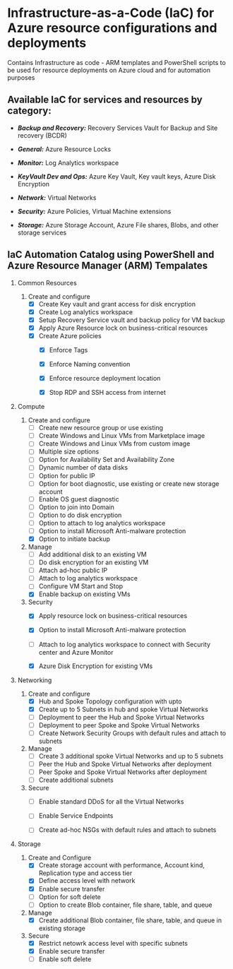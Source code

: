 # Infrastructure-as-a-Code (IaC) for Azure resource configurations and deployments
Contains Infrastructure as code - ARM templates and PowerShell scripts to be used for resource deployments on Azure cloud and for automation purposes 


## Available IaC for services and resources by category:

- ***Backup and Recovery:***
  Recovery Services Vault for Backup and Site recovery (BCDR)

- ***General:***
  Azure Resource Locks

- ***Monitor:***
  Log Analytics workspace

- ***KeyVault Dev and Ops:***
  Azure Key Vault, Key vault keys, Azure Disk Encryption 

- ***Network:***
  Virtual Networks

- ***Security:***
  Azure Policies, Virtual Machine extensions

- ***Storage:***
  Azure Storage Account, Azure File shares, Blobs, and other storage services


## IaC Automation Catalog using PowerShell and Azure Resource Manager (ARM) Tempalates

1.	Common Resources
  	1. Create and configure
        -	[X] Create Key vault and grant access for disk encryption
        -	[X] Create Log analytics workspace
        -	[X] Setup Recovery Service vault and backup policy for VM backup
        -	[X] Apply Azure Resource lock on business-critical resources
        -	[X] Create Azure policies
            -	[X] Enforce Tags
            -	[X] Enforce Naming convention
            -	[X] Enforce resource deployment location
            -	[X] Stop RDP and SSH access from internet


2.  Compute 
    1. Create and configure
        -	[ ] Create new resource group or use existing
        -	[ ] Create Windows and Linux VMs from Marketplace image
        - [ ] Create Windows and Linux VMs from custom image
        -	[ ] Multiple size options
        -	[ ] Option for Availability Set and Availability Zone
        -	[ ] Dynamic number of data disks
        -	[ ] Option for public IP
        -	[ ] Option for boot diagnostic, use existing or create new storage account
        -	[ ] Enable OS guest diagnostic
        -	[ ] Option to join into Domain
        -	[ ] Option to do disk encryption
        -	[ ] Option to attach to log analytics workspace
        -	[ ] Option to install Microsoft Anti-malware protection
        -	[X] Option to initiate backup

    2. Manage
        -	[ ] Add additional disk to an existing VM
        -	[ ] Do disk encryption for an existing VM
        -	[ ] Attach ad-hoc public IP
        -	[ ] Attach to log analytics workspace
        - [ ] Configure VM Start and Stop
        -	[X] Enable backup on existing VMs

    3.	Security
        -	[X] Apply resource lock on business-critical resources
        -	[X] Option to install Microsoft Anti-malware protection
        -	[ ] Attach to log analytics workspace to connect with Security center and Azure Monitor
        -	[X] Azure Disk Encryption for existing VMs


3. Networking
    1. Create and configure
        -	[X] Hub and Spoke Topology configuration with upto 
        -	[X] Create up to 5 Subnets in hub and spoke Virtual Networks
        -	[ ] Deployment to peer the Hub and Spoke Virtual Networks 
        -	[ ] Deployment to peer Spoke and Spoke Virtual Networks 
        -	[ ] Create Network Security Groups with default rules and attach to subnets

    2.	Manage
        -	[ ] Create 3 additional spoke Virtual Networks and up to 5 subnets
        -	[ ] Peer the Hub and Spoke Virtual Networks after deployment
        -	[ ] Peer Spoke and Spoke Virtual Networks after deployment
        -	[ ] Create additional subnets

    3.	Secure
        -	[ ] Enable standard DDoS for all the Virtual Networks
        -	[ ] Enable Service Endpoints
        -	[ ] Create ad-hoc NSGs with default rules and attach to subnets


4.	Storage

    1.	Create and Configure
        -	[X] Create storage account with performance, Account kind, Replication type and access tier
        -	[X] Define access level with network
        -	[X] Enable secure transfer
        -	[ ] Option for soft delete
        -	[ ] Option to create Blob container, file share, table, and queue

    2.	Manage
        -	[X] Create additional Blob container, file share, table, and queue in existing storage

    3.	Secure
        -	[X] Restrict netowrk access level with specific subnets 
        -	[X] Enable secure transfer
        -	[ ] Enable soft delete
